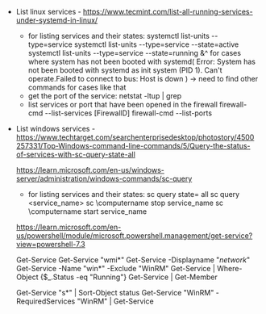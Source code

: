 - List linux services - https://www.tecmint.com/list-all-running-services-under-systemd-in-linux/

  - for listing services and their states:
    systemctl list-units --type=service
    systemctl list-units --type=service --state=active
    systemctl list-units --type=service --state=running
    &^ for cases where system has not been booted with systemd(
    Error: System has not been booted with systemd as init system (PID 1). Can't operate.Failed to connect to bus: Host is down
    ) -> need to find other commands for cases like that
  - get the port of the service:
    netstat -ltup | grep <service-name>
  - list services or port that have been opened in the firewall
    firewall-cmd --list-services [FirewallD]
    firewall-cmd --list-ports

- List windows services - https://www.techtarget.com/searchenterprisedesktop/photostory/4500257331/Top-Windows-command-line-commands/5/Query-the-status-of-services-with-sc-query-state-all

  https://learn.microsoft.com/en-us/windows-server/administration/windows-commands/sc-query

  - for listing services and their states:
    sc query state= all
    sc query <service_name>
    sc \\computername stop service_name
    sc \\computername start service_name

  https://learn.microsoft.com/en-us/powershell/module/microsoft.powershell.management/get-service?view=powershell-7.3

  Get-Service
  Get-Service "wmi*"
  Get-Service -Displayname "*network*"
  Get-Service -Name "win*" -Exclude "WinRM"
  Get-Service | Where-Object {$\_.Status -eq "Running"}
  Get-Service | Get-Member
    <!-- 
    Get-Service |
  Where-Object {$_.DependentServices} |
    Format-List -Property Name, DependentServices, @{
      Label="NoOfDependentServices"; Expression={$_.dependentservices.count}
    }
    -->

  Get-Service "s\*" | Sort-Object status
  Get-Service "WinRM" -RequiredServices
  "WinRM" | Get-Service
